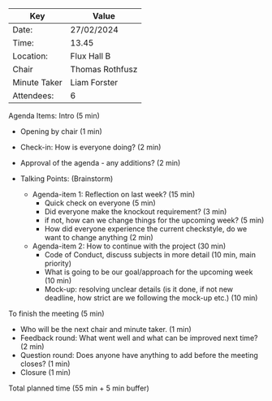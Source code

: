 | Key          | Value           |
|--------------|-----------------|
| Date:        | 27/02/2024      |
| Time:        | 13.45           |
| Location:    | Flux Hall B     |
| Chair        | Thomas Rothfusz |
| Minute Taker | Liam Forster    |
| Attendees:   | 6               |

Agenda Items:
Intro (5 min)
- Opening by chair (1 min)
- Check-in: How is everyone doing? (2 min)
- Approval of the agenda - any additions? (2 min)

- Talking Points: (Brainstorm)
    - Agenda-item 1: Reflection on last week? (15 min)
        - Quick check on everyone (5 min)
        - Did everyone make the knockout requirement? (3 min)
        - if not, how can we change things for the upcoming week? (5 min)
        - How did everyone experience the current checkstyle, do we want to change anything (2 min)
    - Agenda-item 2: How to continue with the project (30 min)
        - Code of Conduct, discuss subjects in more detail (10 min, main priority)
        - What is going to be our goal/approach for the upcoming week (10 min)
        - Mock-up: resolving unclear details (is it done, if not new deadline, how strict are we following the mock-up etc.) (10 min)
      
To finish the meeting (5 min)
- Who will be the next chair and minute taker. (1 min)
- Feedback round: What went well and what can be improved next time? (2 min)
- Question round: Does anyone have anything to add before the meeting closes? (1 min)
- Closure (1 min)

Total planned time (55 min + 5 min buffer)